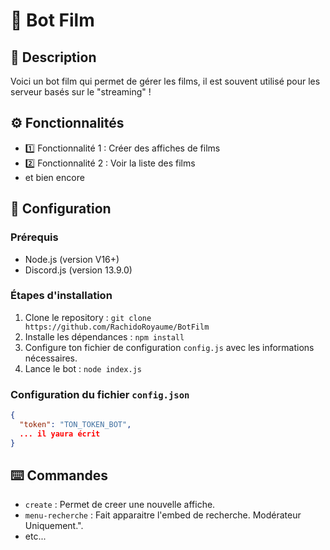 # :robot: Bot Film

## :pencil: Description
Voici un bot film qui permet de gérer les films, il est souvent utilisé pour les serveur basés sur le "streaming" !

## :gear: Fonctionnalités
- :one: Fonctionnalité 1 : Créer des affiches de films 
- :two: Fonctionnalité 2 : Voir la liste des films 
- et bien encore

## :wrench: Configuration

### Prérequis
- Node.js (version V16+)
- Discord.js (version 13.9.0)

### Étapes d'installation
1. Clone le repository : `git clone https://github.com/RachidoRoyaume/BotFilm`
2. Installe les dépendances : `npm install`
3. Configure ton fichier de configuration `config.js` avec les informations nécessaires.
4. Lance le bot : `node index.js`

### Configuration du fichier `config.json`
```json
{
  "token": "TON_TOKEN_BOT",
  ... il yaura écrit
}
```
## :keyboard: Commandes
- `create` : Permet de creer une nouvelle affiche.
- `menu-recherche` : Fait apparaitre l'embed de recherche. Modérateur Uniquement.".
- etc...
